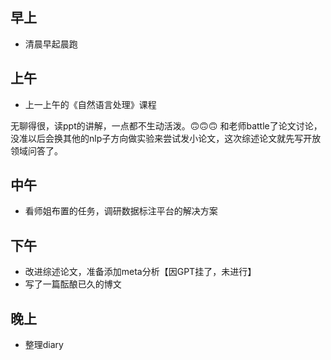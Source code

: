 ## 早上

- 清晨早起晨跑

## 上午

- 上一上午的《自然语言处理》课程

无聊得很，读ppt的讲解，一点都不生动活泼。🙃🙃🙃
和老师battle了论文讨论，没准以后会换其他的nlp子方向做实验来尝试发小论文，这次综述论文就先写开放领域问答了。

## 中午

- 看师姐布置的任务，调研数据标注平台的解决方案

## 下午

- 改进综述论文，准备添加meta分析【因GPT挂了，未进行】
- 写了一篇酝酿已久的博文

## 晚上

- 整理diary